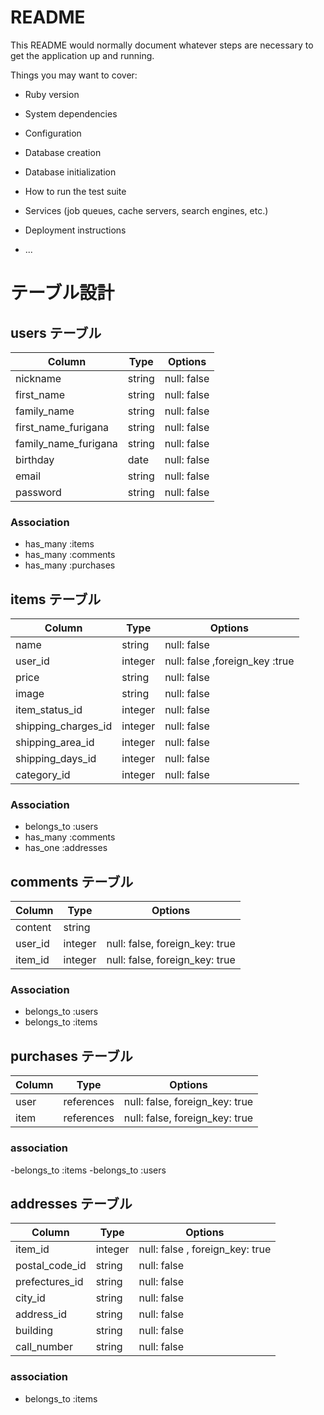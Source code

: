 # README

This README would normally document whatever steps are necessary to get the
application up and running.

Things you may want to cover:

* Ruby version

* System dependencies

* Configuration

* Database creation

* Database initialization

* How to run the test suite

* Services (job queues, cache servers, search engines, etc.)

* Deployment instructions

* ...


# テーブル設計

## users テーブル

| Column         | Type        | Options     |
| -----------    | ----------- | ----------  |
| nickname       | string      | null: false |
| first_name     | string      | null: false |
| family_name    | string      | null: false |
| first_name_furigana     | string      | null: false |
| family_name_furigana    | string      | null: false |
| birthday       | date        | null: false |
| email          | string      | null: false |
| password       | string      | null: false |

### Association
- has_many :items
- has_many :comments
- has_many  :purchases



## items テーブル

| Column           | Type       | Options     |
| ----------       | ---------- | ----------- |
| name             | string     | null: false |
| user_id          | integer    | null: false ,foreign_key :true|
| price            | string     | null: false |
| image            | string     | null: false |
| item_status_id      | integer     | null: false |
| shipping_charges_id | integer     | null: false |
| shipping_area_id    | integer     | null: false |
| shipping_days_id    | integer     | null: false |
| category_id         | integer     | null: false |

### Association 
- belongs_to :users
- has_many   :comments
- has_one    :addresses



## comments テーブル
| Column     | Type       | Options     |
| ---------- | ---------- | ----------- |
| content    | string     |
| user_id    | integer    | null: false, foreign_key: true |
| item_id    | integer    | null: false, foreign_key: true |


### Association
- belongs_to :users
- belongs_to :items



## purchases テーブル

| Column        | Type       | Options     |
| ----------    | ---------- | ----------- |
| user      | references | null: false, foreign_key: true |
| item      | references | null: false, foreign_key: true |

### association
-belongs_to :items
-belongs_to :users



## addresses テーブル

|Column         | Type       | Options     |
| ----------    | ---------- | ----------- |
| item_id        | integer   | null: false , foreign_key: true |
| postal_code_id    | string    | null: false |
| prefectures_id   | string    | null: false |
| city_id          | string    | null: false |
| address_id       | string   | null: false |
| building      | string     | null: false |
| call_number   | string     | null: false |

### association
- belongs_to :items
